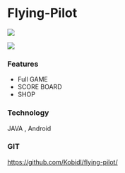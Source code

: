 # Flying-Pilot
![](https://i.imgur.com/DmkIy2Z.jpg)

![](https://i.imgur.com/hDdiNIm.jpg)


### Features

- Full GAME
- SCORE BOARD
- SHOP

### Technology 
JAVA , Android

### GIT
https://github.com/Kobidl/flying-pilot/
